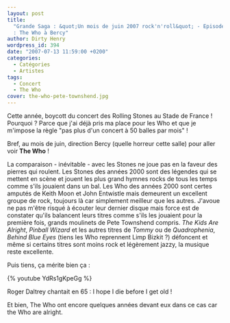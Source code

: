 ```yaml
---
layout: post
title:
  "Grande Saga : &quot;Un mois de juin 2007 rock'n'roll&quot; - Episode 1 sur 5
  : The Who à Bercy"
author: Dirty Henry
wordpress_id: 394
date: "2007-07-13 11:59:00 +0200"
categories:
  - Catégories
  - Artistes
tags:
  - Concert
  - The Who
cover: the-who-pete-townshend.jpg
---
```


Cette année, boycott du concert des Rolling Stones au Stade de France ! Pourquoi
? Parce que j'ai déjà pris ma place pour les Who et que je m'impose la règle
"pas plus d'un concert à 50 balles par mois" !

Bref, au mois de juin, direction Bercy (quelle horreur cette salle) pour aller
voir **The Who** !

La comparaison - inévitable - avec les Stones ne joue pas en la faveur des
pierres qui roulent. Les Stones des années 2000 sont des légendes qui se mettent
en scène et jouent les plus grand hymnes rocks de tous les temps comme s'ils
jouaient dans un bal. Les Who des années 2000 sont certes amputés de Keith Moon
et John Entwistle mais demeurent un excellent groupe de rock, toujours là car
simplement meilleur que les autres. J'avoue ne pas m'être risqué à écouter leur
dernier disque mais force est de constater qu'ils balancent leurs titres comme
s'ils les jouaient pour la première fois, grands moulinets de Pete Townshend
compris. _The Kids Are Alright_, _Pinball Wizard_ et les autres titres de
_Tommy_ ou de _Quadrophenia_, _Behind Blue Eyes_ (tiens les Who reprennent Limp
Bizkit ?) défoncent et même si certains titres sont moins rock et légèrement
jazzy, la musique reste excellente.

Puis tiens, ça mérite bien ça :

{% youtube YdRs1gKpeGg %}

Roger Daltrey chantait en 65 : <quote>I hope I die before I get old !</quote>

Et bien, The Who ont encore quelques années devant eux dans ce cas car the Who
are alright.
